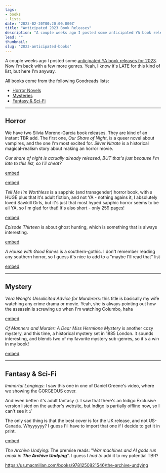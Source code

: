 ```yaml
---
tags:
- books
- lists
date: '2023-02-20T00:20:00.000Z'
title: "Anticipated 2023 Book Releases"
description: "A couple weeks ago I posted some anticipated YA book releases for 2023. Now I'm back with a few more genres. Yeah, I know it's LATE for this kind of list, but here I'm anyway."
lead: ""
thumbnail: 
slug: '2023-anticipated-books'
---
```

A couple weeks ago I posted some [anticipated YA book releases for 2023](https://geekosaur.com/post/2023-anticipated-books-ya/). Now I'm back with a few more genres. Yeah, I know it's LATE for this kind of list, but here I'm anyway.

All books come from the following Goodreads lists:
- [Horror Novels](https://www.goodreads.com/blog/show/2507-the-most-anticipated-horror-novels-of-2023)
- [Mysteries](https://www.goodreads.com/blog/show/2440-2023-s-most-anticipated-mysteries-thrillers)
- [Fantasy & Sci-Fi](https://www.goodreads.com/blog/show/2514-2023-s-most-anticipated-new-fantasy-and-science-fiction)

***

## Horror

We have two Silvia Moreno-Garcia book releases. They are kind of an instant TBR add. The first one, _Our Share of Night_, is a queer novel about vampires, and the one I'm most excited for. _Silver Nitrate_ is a historical magical-realism story about making an horror movie.

_Our share of night is actually already released, BUT that's just because I'm late to this list, so I'll cheat?_

[embed](https://www.publishersweekly.com/9780451495143)

[embed](https://www.penguinrandomhouse.com/books/668250/silver-nitrate-by-silvia-moreno-garcia/)

_Tell Me I'm Worthless_ is a sapphic (and transgender) horror book, with a HUGE plus that it's adult fiction, and not YA - nothing agains it, I absolutely loved Sawkill Girls, but it's just that most hyped sapphic horror seems to be all YA, so I'm glad for that! It's also short - only 259 pages!

[embed](https://tornightfire.com/catalog/tell-me-im-worthless-alison-rumfitt/)

_Episode Thirteen_ is about ghost hunting, which is something that is always interesting.

[embed](https://www.publishersweekly.com/9780316443104)

_A House with Good Bones_ is a southern-gothic. I don't remember reading any southern horror, so I guess it's nice to add to a "maybe I'll read that" list

[embed](https://tornightfire.com/catalog/a-house-with-good-bones-t-kingfisher/)

***

## Mystery

_Vera Wong's Unsolicited Advice for Murderers_: this title is basically my wife watching any crime drama or movie. Yeah, she is always pointing out how the assassin is screwing up when I'm watching Columbo, haha

[embed](https://www.penguinrandomhouse.com/books/707475/vera-wongs-unsolicited-advice-for-murderers-by-jesse-q-sutanto/)

_Of Manners and Murder: A Dear Miss Hermione Mystery_ is another cozy mystery, and this time, a historical mystery set in 1885 London. It sounds interesting, and blends two of my favorite mystery sub-genres, so it's a win in my book!

[embed](https://us.macmillan.com/books/9781250848567/ofmannersandmurder)

***

## Fantasy & Sci-Fi

_Immortal Longings_: I saw this one in one of Daniel Greene's video, where we showing the GORGEOUS cover.

And even better: it's adult fantasy :). I saw that there's an Indigo Exclusive version listed on the author's website, but Indigo is partially offline now, so I can't see it :/ 

The only sad thing is that the best cover is for the UK release, and not US-Canada. Whyyyyyy? I guess I'll have to import that one if I decide to get it in print.

[embed](https://www.hachette.co.uk/titles/chloe-gong/immortal-longings/9781399700429/)

_The Archive Undying_: The premise reads: "_War machines and AI gods run amok in **The Archive Undying**_".  I guess I _had to_ add it to my potential TBR?

https://us.macmillan.com/books/9781250821546/the-archive-undying

